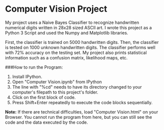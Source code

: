# Computer Vision Project

My project uses a Naive Bayes Classifier to recognize handwritten numerical digits written in 28x28 sized ASCII art. I wrote this project as a Python 3 Script and used the Numpy and Matplotlib libraries.

First, the classifier is trained on 5000 handwritten digits. Then, the classifier is tested on 1000 unknown handwritten digits. The classifier performs well with 72% accuracy on the testing set. My project also prints statistical information such as a confusion matrix, likelihood maps, etc. 

###How to run the Program:
1. Install IPython.
2. Open "Computer Vision.ipynb" from IPython
3. The line with "%cd" needs to have its directory changed to your computer's filepath to this project's folder.
4. Click on the first block of code.
5. Press Shift+Enter repeatedly to execute the code blocks sequentially.

**Note:** If there are technical difficulties, load "Computer Vision.html" on your Browser. You cannot run the program from here, but you can still see the code and the data executed by the code.
